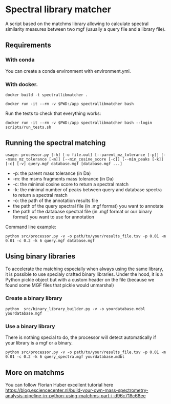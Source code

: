 # Spectral library matcher

A script based on the matchms library allowing to calculate spectral similarity measures between two mgf (usually a
query file and a library file).

## Requirements

### With conda

You can create a conda environment with environment.yml.

### With docker.

```shell
docker build -t spectrallibmatcher .
```

```shell
docker run -it --rm -v $PWD:/app spectrallibmatcher bash
```

Run the tests to check that everything works:

```shell
docker run -it --rm -v $PWD:/app spectrallibmatcher bash --login scripts/run_tests.sh 
```

## Running the spectral matching

```
usage: processor.py [-h] [-o file.out] [--parent_mz_tolerance [-p]] [--msms_mz_tolerance [-m]] [--min_cosine_score [-c]] [--min_peaks [-k]] [-c] [-v] query.mgf database.mgf [database.mgf ...]
```

- -p:  the parent mass tolerance (in Da)
- -m: the msms fragments mass tolerance (in Da)
- -c: the minimal cosine score to return a spectral match
- -k: the minimal number of peaks between query and database spectra to return a spectral match
- -o: the path of the annotation results file
- the path of the query spectral file (in .mgf format) you want to annotate
- the path of the database spectral file (in .mgf format or our binary format) you want to use for annotation

Command line example:
```shell
python src/processor.py -v -o path/to/your/results_file.tsv -p 0.01 -m 0.01 -c 0.2 -k 6 query.mgf database.mgf  
```

## Using binary libraries

To accelerate the matching especially when always using the same library, it is possible to use specialy crafted binary
libraries. Under the hood, it is a Python pickle object but with a custom header on the file (because we found some MGF
files that pickle would unmarshal)

### Create a binary library

```shell
python  src/binary_library_builder.py -v -o yourdatabase.mdbl yourdatabase.mgf
```

### Use a binary library

There is nothing special to do, the processor will detect automatically if your library is a mgf or a binary.

```shell
python src/processor.py -v -o path/to/your/results_file.tsv -p 0.01 -m 0.01 -c 0.2 -k 6 query_spectra.mgf yourdatabase.mdbl  
```


## More on matchms

You can follow Florian Huber excellent tutorial
here https://blog.esciencecenter.nl/build-your-own-mass-spectrometry-analysis-pipeline-in-python-using-matchms-part-i-d96c718c68ee
